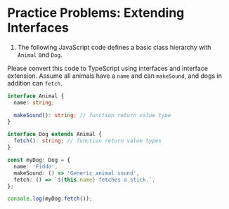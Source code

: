 # Practice Problems: Extending Interfaces

1. The following JavaScript code defines a basic class hierarchy with `Animal` and `Dog`.

Please convert this code to TypeScript using interfaces and interface extension. Assume all animals have a `name` and can `makeSound`, and dogs in addition can `fetch`.

```ts
interface Animal {
  name: string;

  makeSound(): string; // function return value type
}

interface Dog extends Animal {
  fetch(): string; // function return value types
}

const myDog: Dog = {
  name: 'Fiddo',
  makeSound: () => 'Generic animal sound',
  fetch: () => `${this.name} fetches a stick.`,
};

console.log(myDog.fetch());
```